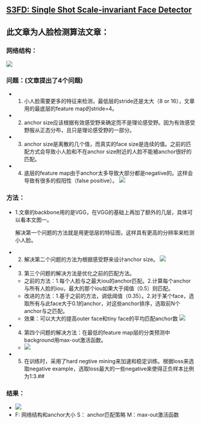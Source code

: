 ## [S3FD: Single Shot Scale-invariant Face Detector](https://github.com/yujack333/study_things/blob/master/face-related%20paper/1708.SFD.pdf)
## 此文章为人脸检测算法文章：
### 网络结构：

  ![](https://github.com/yujack333/study_things/blob/master/face-related%20paper/pic/S3FD.png)
  
### 问题：(文章提出了4个问题)
  - 1. 小人脸需要更多的特征来检测，最低层的stride还是太大（8 or 16），文章用的最底层的feature map的stride=4。
  - 2. anchor size应该根据有效感受野来确定而不是理论感受野。因为有效感受野服从正态分布，且只是理论感受野的一部分。
  - 3. anchor size是离散的几个值，而真实的face size是连续的值。之前的匹配方式会导致小人脸和不在anchor size附近的人脸不能被anchor很好的匹配。
  - 4. 底层的feature map由于anchor太多导致大部分都是negative的。这样会导致有很多的假阳性（false positive）。
  ![](https://github.com/yujack333/study_things/blob/master/face-related%20paper/pic/S3FD1.png)

### 方法：
  - 1.文章的backbone用的是VGG，在VGG的基础上再加了额外的几层，具体可以看本文图一。
  
    解决第一个问题的方法就是用更低层的特征图，这样具有更高的分辨率来检测小人脸。
    
  - 2. 解决第二个问题的方法为根据感受野来设计anchor size。
  ![](https://github.com/yujack333/study_things/blob/master/face-related%20paper/pic/S3FD2.png)

  - 3. 第三个问题的解决方法是优化之前的匹配方法。
  
    - 之前的方法：1.每个人脸与之最大iou的anchor匹配。2.计算每个anchor与所有人脸的iou，最大的那个iou如果大于阈值（0.5）则匹配。
    - 改进的方法：1.基于之前的方法，调低阈值（0.35）。2.对于某个face，选取所有与此face大于0.1的anchor，对这些anchor排序，选取前N个anchor与之匹配。
    - 效果：可以大大的提高outer face和tiny face的平均匹配anchor数
      ![](https://github.com/yujack333/study_things/blob/master/face-related%20paper/pic/S3FD3.png)
      
  - 4. 第四个问题的解决方法：在最低的feature map层的分类预测中background用max-out激活函数。
  
    - ![](https://github.com/yujack333/study_things/blob/master/face-related%20paper/pic/S3FD4.png)
  
  - 5. 在训练时，采用了hard negtive mining来加速和稳定训练。根据loss来选取negative example，选取loss最大的一些negative来使得正负样本比例为1:3.##
### 结果：
  - ![](https://github.com/yujack333/study_things/blob/master/face-related%20paper/pic/S3FD5.png)
  - F: 网络结构和anchor大小    S： anchor匹配策略  M：max-out激活函数
